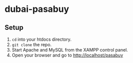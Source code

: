 # dubai-pasabuy

## Setup

1. `cd` into your htdocs directory.
2. `git clone` the repo.
3. Start Apache and MySQL from the XAMPP control panel.
4. Open your browser and go to [http://localhost/pasabuy](http://localhost/pasabuy)
